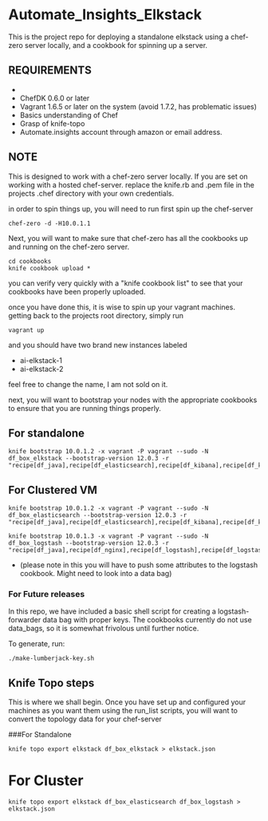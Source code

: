 # Automate_Insights_Elkstack 
This is the project repo for deploying a standalone elkstack using a chef-zero server locally, and a cookbook for spinning up a server. 

## REQUIREMENTS
* 
* ChefDK 0.6.0 or later
* Vagrant 1.6.5 or later on the system (avoid 1.7.2, has problematic issues)
* Basics understanding of Chef
* Grasp of knife-topo
* Automate.insights account through amazon or email address. 

## NOTE 
This is designed to work with a chef-zero server locally. If you are set on working with a hosted chef-server. replace the knife.rb and .pem file in the projects .chef directory with your own credentials. 

in order to spin things up, you will need to run first spin up the chef-server

```
chef-zero -d -H10.0.1.1
```
Next, you will want to make sure that chef-zero has all the cookbooks up and running on the chef-zero server. 

```
cd cookbooks
knife cookbook upload * 
```
you can verify very quickly with a "knife cookbook list" to see that your cookbooks have been properly uploaded. 

once you have done this, it is wise to spin up your vagrant machines. getting back to the projects root directory, simply run 

```
vagrant up
```
and you should have two brand new instances labeled
* ai-elkstack-1
* ai-elkstack-2 

feel free to change the name, I am not sold on it. 

next, you will want to bootstrap your nodes with the appropriate cookbooks to ensure that you are running things properly. 

## For standalone ##
```
knife bootstrap 10.0.1.2 -x vagrant -P vagrant --sudo -N df_box_elkstack --bootstrap-version 12.0.3 -r "recipe[df_java],recipe[df_elasticsearch],recipe[df_kibana],recipe[df_kibana::kibana_nginx],recipe[df_logstash],recipe[df_logstash::logstash_forwarder]"
```

## For Clustered VM ##

```
knife bootstrap 10.0.1.2 -x vagrant -P vagrant --sudo -N df_box_elasticsearch --bootstrap-version 12.0.3 -r "recipe[df_java],recipe[df_elasticsearch],recipe[df_kibana],recipe[df_kibana::kibana_nginx]"

knife bootstrap 10.0.1.3 -x vagrant -P vagrant --sudo -N df_box_logstash --bootstrap-version 12.0.3 -r "recipe[df_java],recipe[df_nginx],recipe[df_logstash],recipe[df_logstash::logstash_forwarder]"

```
* (please note in this you will have to push some attributes to the logstash cookbook. Might need to look into a data bag) 


### For Future releases
In this repo, we have included a basic shell script for creating a logstash-forwarder data bag with proper keys. The cookbooks currently do not use data_bags, so it is somewhat frivolous until further notice.

To generate, run: 
```
./make-lumberjack-key.sh
```

## Knife Topo steps
This is where we shall begin. Once you have set up and configured your machines as you want them using the run_list scripts, you will want to convert the topology data for your chef-server

###For Standalone
```
knife topo export elkstack df_box_elkstack > elkstack.json
```
# For Cluster
```
knife topo export elkstack df_box_elasticsearch df_box_logstash > elkstack.json


